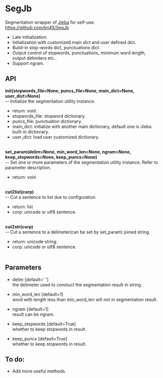 # SegJb
Segmentation wrapper of [Jieba](https://github.com/fxsjy/jieba) for self-use.  
https://github.com/kn45/SegJb

- Late initialization.  
- Initialization with customized main dict and user defined dict.  
- Build-in stop-words dict, punctuations dict.  
- Output control of stopwords, punctuations, minimum word length, output delimiters etc..  
- Support ngram.  

## API

**init(stopwords_file=None, puncs_file=None, main_dict=None, user_dict=None)**  
-- Initialize the segmentation utility instance.  
- return: void.  
- stopwords_file: stopword dictionary.  
- puncs_file: punctuation dictionary.  
- main_dict: initialize with another main dictionary, default one is Jieba built-in dictionary.  
- user_dict: load user customized dictionary.  
  ​

**set_param(delim=None, min_word_len=None, ngram=None, keep_stopwords=None, keep_puncs=None)**  
-- Set one or more parameters of the segmentation utility instance. Refer to parameter description.  
- return: void  
  ​

**cut2list(corp)**  
-- Cut a sentence to list due to configuration.  
- return: list<unicode word>  
- corp: unicode or utf8 sentence.  
  ​

**cut2str(corp)**  
-- Cut a sentence to a delimeter(can be set by set_param) joined string.  
- return: unicode string.  
- corp: unicode or utf8 sentence.  
  ​

## Parameters

- delim [default=' ']  
  the delimeter used to constuct the segmentation result in string.  

- min_word_len [default=1]  
  word with length less than min_word_len will not in segmentation result.  

- ngram [default=1]  
  result can be ngram.  

- keep_stopwords [default=True]  
  whether to keep stopwords in result.  

- keep_puncs [default=True]  
  whether to keep stopwords in result.  


## To do:

-  Add more useful methods.
